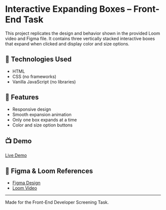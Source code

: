 # Interactive Expanding Boxes – Front-End Task

This project replicates the design and behavior shown in the provided Loom video and Figma file. It contains three vertically stacked interactive boxes that expand when clicked and display color and size options.

## 🔧 Technologies Used
- HTML
- CSS (no frameworks)
- Vanilla JavaScript (no libraries)

## 🎯 Features
- Responsive design
- Smooth expansion animation
- Only one box expands at a time
- Color and size option buttons

## 📺 Demo
[Live Demo](https://your-username.github.io/interactive-boxes-task/)

## 📁 Figma & Loom References
- [Figma Design](https://www.figma.com/file/FUyAi4WDU6pLgYQlutb7nJ/16-Dec---Screening---Screening-Task-For-Front-End-Developer-(Copy)?type=design&node-id=0-1&mode=design&t=Zmf7Zn8mJ2PjyOsp-0)
- [Loom Video](https://www.loom.com/share/e99bd1af77c54e13b74f00224c3a50b5)

---

Made for the Front-End Developer Screening Task.
